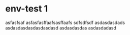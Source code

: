 # env-test 1
asfasfsaf
asfasfasffaafsasffaafs
sdfsdfsdf
asdasdasdads
asdasdasdasdasdasdasd
asdasdasdas
asdasdadasd

